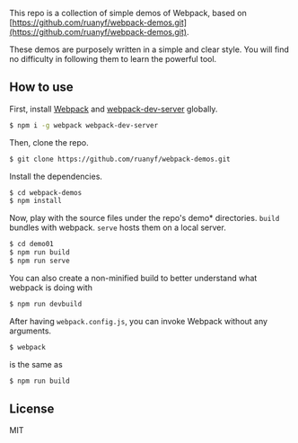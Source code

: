 This repo is a collection of simple demos of Webpack, based on [https://github.com/ruanyf/webpack-demos.git](https://github.com/ruanyf/webpack-demos.git).

These demos are purposely written in a simple and clear style. You will find no difficulty in following them to learn the powerful tool.

## How to use

First, install [Webpack](https://www.npmjs.com/package/webpack) and [webpack-dev-server](https://www.npmjs.com/package/webpack-dev-server) globally.

```bash
$ npm i -g webpack webpack-dev-server
```

Then, clone the repo.

```bash
$ git clone https://github.com/ruanyf/webpack-demos.git
```

Install the dependencies.

```bash
$ cd webpack-demos
$ npm install
```

Now, play with the source files under the repo's demo* directories.
`build` bundles with webpack. `serve` hosts them on a local server.

```bash
$ cd demo01
$ npm run build
$ npm run serve
```

You can also create a non-minified build to better understand what webpack is doing with
```bash
$ npm run devbuild
```
After having `webpack.config.js`, you can invoke Webpack without any arguments.

```bash
$ webpack
```
is the same as 
```bash
$ npm run build
```





## License

MIT
